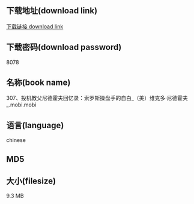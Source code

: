 ## 下载地址(download link)
[下载链接 download link](https://tutu365.netlify.app/?s=307%E3%80%81%E6%8A%95%E6%9C%BA%E6%95%99%E7%88%B6%E5%B0%BC%E5%BE%B7%E9%9C%8D%E5%A4%AB%E5%9B%9E%E5%BF%86%E5%BD%95%EF%BC%9A%E7%B4%A2%E7%BD%97%E6%96%AF%E6%93%8D%E7%9B%98%E6%89%8B%E7%9A%84%E8%87%AA%E7%99%BD_%EF%BC%88%E7%BE%8E%EF%BC%89%E7%BB%B4%E5%85%8B%E5%A4%9A%C2%B7%E5%B0%BC%E5%BE%B7%E9%9C%8D%E5%A4%AB_.mobi)

## 下载密码(download password)
8078

## 名称(book name)
307、投机教父尼德霍夫回忆录：索罗斯操盘手的自白_（美）维克多·尼德霍夫_.mobi.mobi

## 语言(language)
chinese

## MD5


## 大小(filesize)
9.3 MB
